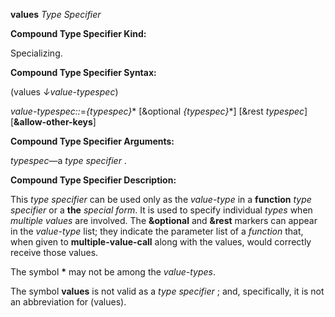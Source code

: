 **values** *Type Specifier* 



**Compound Type Specifier Kind:** 



Specializing. 



**Compound Type Specifier Syntax:** 



(values *↓value-typespec*) 



*value-typespec::*=*\{typespec\}*\* [&amp;optional *\{typespec\}*\*] [&amp;rest *typespec*] [**&amp;allow-other-keys**] 



**Compound Type Specifier Arguments:** 



*typespec*—a *type specifier* . 



**Compound Type Specifier Description:** 



This *type specifier* can be used only as the *value-type* in a **function** *type specifier* or a **the** *special form*. It is used to specify individual *types* when *multiple values* are involved. The **&amp;optional** and **&amp;rest** markers can appear in the *value-type* list; they indicate the parameter list of a *function* that, when given to **multiple-value-call** along with the values, would correctly receive those values. 



The symbol **\*** may not be among the *value-types*. 



The symbol **values** is not valid as a *type specifier* ; and, specifically, it is not an abbreviation for (values).  







